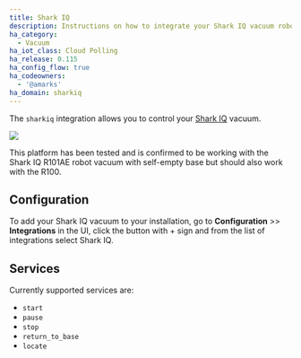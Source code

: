 ```yaml
---
title: Shark IQ
description: Instructions on how to integrate your Shark IQ vacuum robot with Home Assistant.
ha_category:
  - Vacuum
ha_iot_class: Cloud Polling
ha_release: 0.115
ha_config_flow: true
ha_codeowners:
  - '@amarks'
ha_domain: sharkiq
---
```


The `sharkiq` integration allows you to control your [Shark IQ](https://www.sharkclean.com/vacuums/robot-vacuums/) vacuum.

<p class='img'>
<img src='/images/screenshots/more-info-dialog-sharkiq.png' />
</p>

This platform has been tested and is confirmed to be working with the Shark IQ R101AE robot vacuum with self-empty base but should also work with the R100.

## Configuration

To add your Shark IQ vacuum to your installation, go to **Configuration** >> **Integrations** in the UI, click the button with + sign and from the list of integrations select Shark IQ.

## Services

Currently supported services are:

- `start`
- `pause`
- `stop`
- `return_to_base`
- `locate`
